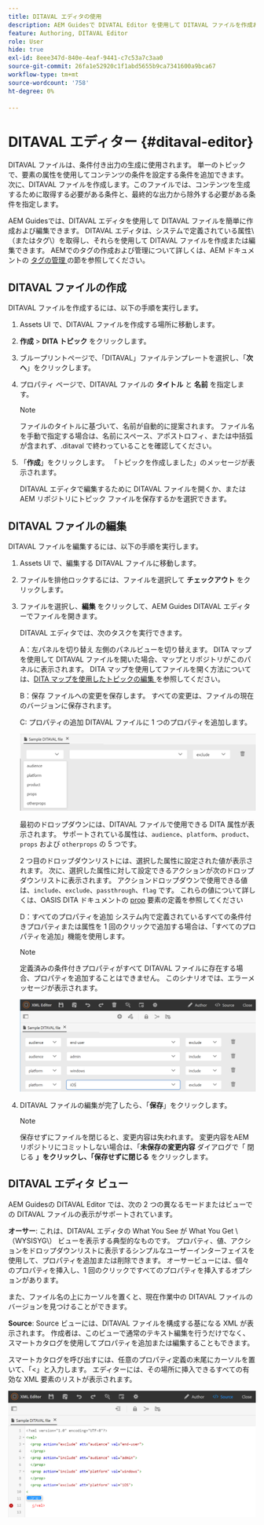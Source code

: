 ```yaml
---
title: DITAVAL エディタの使用
description: AEM Guidesで DIVATAL Editor を使用して DITAVAL ファイルを作成および編集する方法を理解します。 DITAVAL エディタがオーサービューおよびソースビューで DITAVAL ファイルをサポートする方法を理解する。
feature: Authoring, DITAVAL Editor
role: User
hide: true
exl-id: 8eee347d-840e-4eaf-9441-c7c53a7c3aa0
source-git-commit: 26fa1e52920c1f1abd5655b9ca7341600a9bca67
workflow-type: tm+mt
source-wordcount: '758'
ht-degree: 0%

---
```


# DITAVAL エディター {#ditaval-editor}

DITAVAL ファイルは、条件付き出力の生成に使用されます。 単一のトピックで、要素の属性を使用してコンテンツの条件を設定する条件を追加できます。 次に、DITAVAL ファイルを作成します。このファイルでは、コンテンツを生成するために取得する必要がある条件と、最終的な出力から除外する必要がある条件を指定します。

AEM Guidesでは、DITAVAL エディタを使用して DITAVAL ファイルを簡単に作成および編集できます。 DITAVAL エディタは、システムで定義されている属性\（またはタグ\）を取得し、それらを使用して DITAVAL ファイルを作成または編集できます。 AEMでのタグの作成および管理について詳しくは、AEM ドキュメントの [ タグの管理 ](https://experienceleague.adobe.com/docs/experience-manager-cloud-service/sites/authoring/features/tags.html?lang=en) の節を参照してください。

## DITAVAL ファイルの作成

DITAVAL ファイルを作成するには、以下の手順を実行します。

1. Assets UI で、DITAVAL ファイルを作成する場所に移動します。

1. **作成** \> **DITA トピック** をクリックします。

1. ブループリントページで、「DITAVAL」ファイルテンプレートを選択し、「**次へ**」をクリックします。

1. プロパティ ページで、DITAVAL ファイルの **タイトル** と **名前** を指定します。

   >[!NOTE]
   >
   > ファイルのタイトルに基づいて、名前が自動的に提案されます。 ファイル名を手動で指定する場合は、名前にスペース、アポストロフィ、または中括弧が含まれず、.ditaval で終わっていることを確認してください。

1. 「**作成**」をクリックします。 「トピックを作成しました」のメッセージが表示されます。

   DITAVAL エディタで編集するために DITAVAL ファイルを開くか、またはAEM リポジトリにトピック ファイルを保存するかを選択できます。


## DITAVAL ファイルの編集

DITAVAL ファイルを編集するには、以下の手順を実行します。

1. Assets UI で、編集する DITAVAL ファイルに移動します。

1. ファイルを排他ロックするには、ファイルを選択して **チェックアウト** をクリックします。

1. ファイルを選択し、**編集** をクリックして、AEM Guides DITAVAL エディターでファイルを開きます。

   DITAVAL エディタでは、次のタスクを実行できます。

   A：左パネルを切り替え
左側のパネルビューを切り替えます。 DITA マップを使用して DITAVAL ファイルを開いた場合、マップとリポジトリがこのパネルに表示されます。 DITA マップを使用してファイルを開く方法については、[DITA マップを使用したトピックの編集 ](map-editor-advanced-map-editor.md#id17ACJ0F0FHS) を参照してください。

   B：保存
ファイルへの変更を保存します。 すべての変更は、ファイルの現在のバージョンに保存されます。

   C: プロパティの追加
DITAVAL ファイルに 1 つのプロパティを追加します。

   ![](images/ditaval-editor-props.png)

   最初のドロップダウンには、DITAVAL ファイルで使用できる DITA 属性が表示されます。 サポートされている属性は、`audience`、`platform`、`product`、`props` および `otherprops` の 5 つです。

   2 つ目のドロップダウンリストには、選択した属性に設定された値が表示されます。 次に、選択した属性に対して設定できるアクションが次のドロップダウンリストに表示されます。 アクションドロップダウンで使用できる値は、`include`、`exclude`、`passthrough`、`flag` です。 これらの値について詳しくは、OASIS DITA ドキュメントの [prop](http://docs.oasis-open.org/dita/dita/v1.3/errata01/os/complete/part3-all-inclusive/langRef/ditaval/ditaval-prop.html#ditaval-prop) 要素の定義を参照してください

   D：すべてのプロパティを追加
システム内で定義されているすべての条件付きプロパティまたは属性を 1 回のクリックで追加する場合は、「すべてのプロパティを追加」機能を使用します。

   >[!NOTE]
   >
   > 定義済みの条件付きプロパティがすべて DITAVAL ファイルに存在する場合、プロパティを追加することはできません。 このシナリオでは、エラーメッセージが表示されます。

   ![](images/ditaval-all-props.png)

1. DITAVAL ファイルの編集が完了したら、「**保存**」をクリックします。

   >[!NOTE]
   >
   > 保存せずにファイルを閉じると、変更内容は失われます。 変更内容をAEM リポジトリにコミットしない場合は、「**未保存の変更内容** ダイアログで「**&#x200B;** 閉じる **」をクリックし、「保存せずに閉じる** をクリックします。


## DITAVAL エディタ ビュー

AEM Guidesの DITAVAL Editor では、次の 2 つの異なるモードまたはビューでの DITAVAL ファイルの表示がサポートされています。

**オーサー**:   これは、DITAVAL エディタの What You See が What You Get \（WYSISYG\） ビューを表示する典型的なものです。 プロパティ、値、アクションをドロップダウンリストに表示するシンプルなユーザーインターフェイスを使用して、プロパティを追加または削除できます。 オーサービューには、個々のプロパティを挿入し、1 回のクリックですべてのプロパティを挿入するオプションがあります。

また、ファイル名の上にカーソルを置くと、現在作業中の DITAVAL ファイルのバージョンを見つけることができます。

**Source**:   Source ビューには、DITAVAL ファイルを構成する基になる XML が表示されます。 作成者は、このビューで通常のテキスト編集を行うだけでなく、スマートカタログを使用してプロパティを追加または編集することもできます。

スマートカタログを呼び出すには、任意のプロパティ定義の末尾にカーソルを置いて、「&lt;」と入力します。 エディターには、その場所に挿入できるすべての有効な XML 要素のリストが表示されます。

![](images/ditaval-source-view.png)

